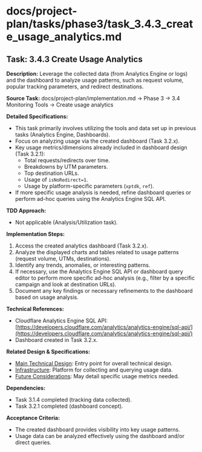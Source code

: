 # docs/project-plan/tasks/phase3/task_3.4.3_create_usage_analytics.md

## Task: 3.4.3 Create Usage Analytics

**Description:**
Leverage the collected data (from Analytics Engine or logs) and the dashboard to analyze usage patterns, such as request volume, popular tracking parameters, and redirect destinations.

**Source Task:**
docs/project-plan/implementation.md -> Phase 3 -> 3.4 Monitoring Tools -> Create usage analytics

**Detailed Specifications:**
- This task primarily involves utilizing the tools and data set up in previous tasks (Analytics Engine, Dashboards).
- Focus on analyzing usage via the created dashboard (Task 3.2.x).
- Key usage metrics/dimensions already included in dashboard design (Task 3.2.1):
    - Total requests/redirects over time.
    - Breakdowns by UTM parameters.
    - Top destination URLs.
    - Usage of `isNoRedirect=1`.
    - Usage by platform-specific parameters (`xptdk`, `ref`).
- If more specific usage analysis is needed, refine dashboard queries or perform ad-hoc queries using the Analytics Engine SQL API.

**TDD Approach:**
- Not applicable (Analysis/Utilization task).

**Implementation Steps:**
1.  Access the created analytics dashboard (Task 3.2.x).
2.  Analyze the displayed charts and tables related to usage patterns (request volume, UTMs, destinations).
3.  Identify any trends, anomalies, or interesting patterns.
4.  If necessary, use the Analytics Engine SQL API or dashboard query editor to perform more specific ad-hoc analysis (e.g., filter by a specific campaign and look at destination URLs).
5.  Document any key findings or necessary refinements to the dashboard based on usage analysis.

**Technical References:**
- Cloudflare Analytics Engine SQL API: [https://developers.cloudflare.com/analytics/analytics-engine/sql-api/](https://developers.cloudflare.com/analytics/analytics-engine/sql-api/)
- Dashboard created in Task 3.2.x.

**Related Design & Specifications:**
- [Main Technical Design](../../../technical-design/DESIGN.md): Entry point for overall technical design.
- [Infrastructure](../../../technical-design/infrastructure.md): Platform for collecting and querying usage data.
- [Future Considerations](../../../technical-design/future_considerations.md): May detail specific usage metrics needed.

**Dependencies:**
- Task 3.1.4 completed (tracking data collected).
- Task 3.2.1 completed (dashboard concept).

**Acceptance Criteria:**
- The created dashboard provides visibility into key usage patterns.
- Usage data can be analyzed effectively using the dashboard and/or direct queries. 